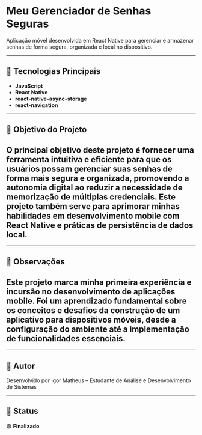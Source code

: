 #  Meu Gerenciador de Senhas Seguras

Aplicação móvel desenvolvida em React Native para gerenciar e armazenar senhas de forma segura, organizada e local no dispositivo.

---

## 🚀 Tecnologias Principais

- **JavaScript**
- **React Native** 
- **react-native-async-storage** 
- **react-navigation** 

---

## 🎯 Objetivo do Projeto

O principal objetivo deste projeto é fornecer uma ferramenta intuitiva e eficiente para que os usuários possam gerenciar suas senhas de forma mais segura e organizada, promovendo a autonomia digital ao reduzir a necessidade de memorização de múltiplas credenciais. Este projeto também serve para aprimorar minhas habilidades em desenvolvimento mobile com React Native e práticas de persistência de dados local.
---
---
## 📘 Observações

Este projeto marca minha primeira experiência e incursão no desenvolvimento de aplicações mobile. Foi um aprendizado fundamental sobre os conceitos e desafios da construção de um aplicativo para dispositivos móveis, desde a configuração do ambiente até a implementação de funcionalidades essenciais.
---
---
## 👤 Autor

Desenvolvido por Igor Matheus – Estudante de Análise e Desenvolvimento de Sistemas  


---

## 📌 Status

🟢 **Finalizado**
